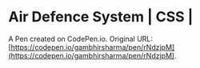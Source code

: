 # Air Defence System | CSS |

A Pen created on CodePen.io. Original URL: [https://codepen.io/gambhirsharma/pen/rNdzjpM](https://codepen.io/gambhirsharma/pen/rNdzjpM).


